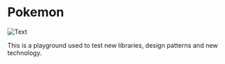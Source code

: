 # Pokemon
![Text](https://github.com/bestes83/PokemonAssets/blob/master/assets/images/006.png)


This is a playground used to test new libraries, design patterns and new technology.